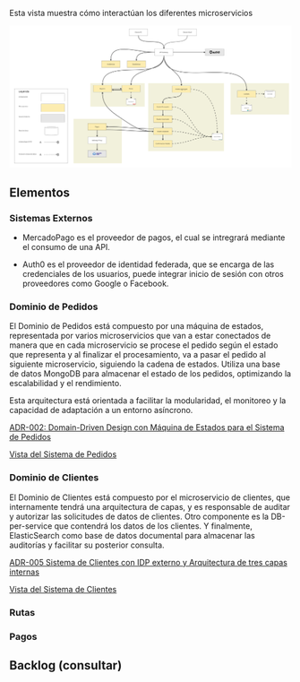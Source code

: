 Esta vista muestra cómo interactúan los diferentes microservicios


![Vista Global de la Arquitectura](./imagenes/arquitectura-detalle.jpg)


## Elementos

### Sistemas Externos

- MercadoPago es el proveedor de pagos, el cual se intregrará mediante el consumo de una API.

- Auth0 es el proveedor de identidad federada, que se encarga de las credenciales de los usuarios, puede integrar inicio de sesión con otros proveedores como Google o Facebook.

### Dominio de Pedidos

El Dominio de Pedidos está compuesto por una máquina de estados, representada por varios microservicios que van a estar conectados de manera que en cada microservicio se procese el pedido según el estado que representa y al finalizar el procesamiento, va a pasar el pedido al siguiente microservicio, siguiendo la cadena de estados.
Utiliza una base de datos MongoDB para almacenar el estado de los pedidos, optimizando la escalabilidad y el rendimiento.

Esta arquitectura está orientada a facilitar la modularidad, el monitoreo y la capacidad de adaptación a un entorno asíncrono.

[ADR-002: Domain-Driven Design con Máquina de Estados para el Sistema de Pedidos](/Architectural-Decision-Records/ADR-002.md)

[Vista del Sistema de Pedidos](/Architectural-Decision-Records/imagenes/ADR-002-ddd-microservicio-pedidos.md)

### Dominio de Clientes

El Dominio de Clientes está compuesto por el microservicio de clientes, que internamente tendrá una arquitectura de capas, y es responsable de auditar y autorizar las solicitudes de datos de clientes. Otro componente es la DB-per-service que contendrá los datos de los clientes. Y finalmente, ElasticSearch como base de datos documental para almacenar las auditorías y facilitar su posterior consulta.

[ADR-005 Sistema de Clientes con IDP externo y Arquitectura de tres capas internas](/Architectural-Decision-Records/ADR-005.md)

[Vista del Sistema de Clientes](/Architectural-Decision-Records/imagenes/ADR-005-microservicio-clientes.md)

### Rutas

### Pagos


## Backlog (consultar)
